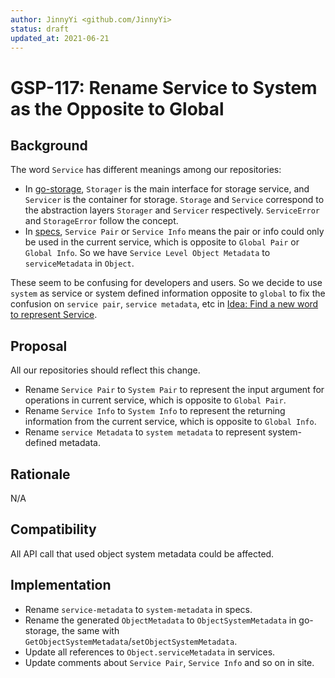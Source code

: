 ```yaml
---
author: JinnyYi <github.com/JinnyYi>
status: draft
updated_at: 2021-06-21
---
```


# GSP-117: Rename Service to System as the Opposite to Global

## Background

The word `Service` has different meanings among our repositories:

- In [go-storage], `Storager` is the main interface for storage service, and `Servicer` is the container for storage. `Storage` and `Service` correspond to the abstraction layers `Storager` and `Servicer` respectively. `ServiceError` and `StorageError` follow the concept.
- In [specs], `Service Pair` or `Service Info` means the pair or info could only be used in the current service, which is opposite to `Global Pair` or `Global Info`. So we have `Service Level Object Metadata` to `serviceMetadata` in `Object`.

These seem to be confusing for developers and users. So we decide to use `system` as service or system defined information opposite to `global` to fix the confusion on `service pair`, `service metadata`, etc in [Idea: Find a new word to represent Service].

## Proposal

All our repositories should reflect this change.

- Rename `Service Pair` to `System Pair` to represent the input argument for operations in current service, which is opposite to `Global Pair`.
- Rename `Service Info` to `System Info` to represent the returning information from the current service, which is opposite to `Global Info`.
- Rename `service Metadata` to `system metadata` to represent system-defined metadata.

## Rationale

N/A

## Compatibility

All API call that used object system metadata could be affected.

## Implementation

- Rename `service-metadata` to `system-metadata` in specs.
- Rename the generated `ObjectMetadata` to `ObjectSystemMetadata` in go-storage, the same with `GetObjectSystemMetadata`/`setObjectSystemMetadata`.
- Update all references to `Object.serviceMetadata` in services.
- Update comments about `Service Pair`, `Service Info` and so on in site.


[go-storage]: https://github.com/beyondstorage/go-storage
[specs]: https://github.com/beyondstorage/specs
[Idea: Find a new word to represent Service]: https://github.com/beyondstorage/specs/issues/114